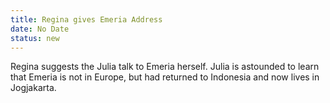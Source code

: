 ```yaml
---
title: Regina gives Emeria Address
date: No Date 
status: new
---
```


Regina suggests the Julia talk to Emeria herself. Julia is astounded to
learn that Emeria is not in Europe, but had returned to Indonesia and
now lives in Jogjakarta.
